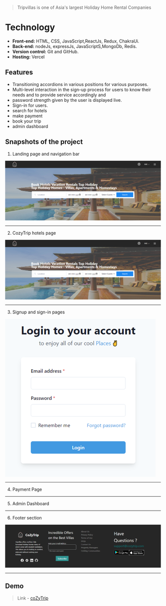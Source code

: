 

<br>

> Tripvillas is one of Asia's largest Holiday Home Rental Companies
  
# Technology

- **Front-end:** HTML, CSS, JavaScript,ReactJs, Redux, ChakraUi.
- **Back-end:** nodeJs, expressJs, JavaScriptS,MongoDb, Redis.
- **Version control:** Git and GitHub.
- **Hosting:** Vercel
  
## Features

- Transitioning accordions in various positions for various
purposes.
- Multi-level interaction in the sign-up process for users to
know their needs and to provide service accordingly and
- password strength given by the user is displayed live.
- Sign-in for users.
- search for hotels
- make payment
- book your trip
- admin dashboard

## Snapshots of the project

1. Landing page and navigation bar

![LandingPage](Frontend/src/Assects/readme/header.png)
*******************************************************************************

2. CozyTrip hotels page

![LandingPage](Frontend/src/Assects/readme/header.png)
*******************************************************************************

3. Signup and sign-in pages
    

![LandingPage](Frontend/src/Assects/readme/login.png)
*******************************************************************************

4. Payment Page
    

*******************************************************************************

5. Admin Dashboard
   

***********************************************************************

6. Footer section

![LandingPage](Frontend/src/Assects/readme/footer.png)
***********************************************************************

 
## Demo

>Link - [coZyTrip](https://cozytrip.vercel.app/)
